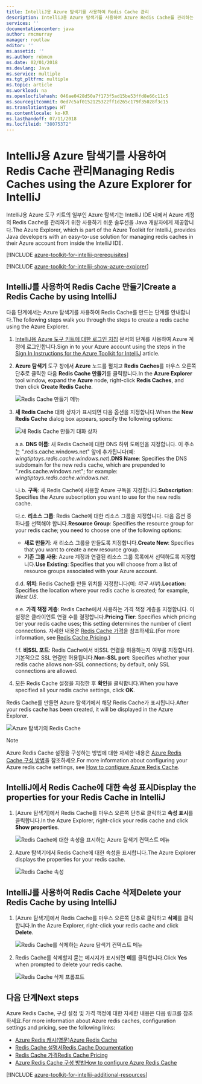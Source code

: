 ```yaml
---
title: IntelliJ용 Azure 탐색기를 사용하여 Redis Cache 관리
description: IntelliJ용 Azure 탐색기를 사용하여 Azure Redis Cache를 관리하는 방법을 알아봅니다.
services: ''
documentationcenter: java
author: rmcmurray
manager: routlaw
editor: ''
ms.assetid: ''
ms.author: robmcm
ms.date: 02/01/2018
ms.devlang: Java
ms.service: multiple
ms.tgt_pltfrm: multiple
ms.topic: article
ms.workload: na
ms.openlocfilehash: 046ae0428d50a7f173f5ad15be53ffd8e66c11c5
ms.sourcegitcommit: 0ed7c5af0152125322ff1d265c179f35028f3c15
ms.translationtype: HT
ms.contentlocale: ko-KR
ms.lasthandoff: 07/11/2018
ms.locfileid: "38075372"
---
```

# <a name="managing-redis-caches-using-the-azure-explorer-for-intellij"></a><span data-ttu-id="0c71c-103">IntelliJ용 Azure 탐색기를 사용하여 Redis Cache 관리</span><span class="sxs-lookup"><span data-stu-id="0c71c-103">Managing Redis Caches using the Azure Explorer for IntelliJ</span></span>

<span data-ttu-id="0c71c-104">IntelliJ용 Azure 도구 키트의 일부인 Azure 탐색기는 IntelliJ IDE 내에서 Azure 계정의 Redis Cache를 관리하기 위한 사용하기 쉬운 솔루션을 Java 개발자에게 제공합니다.</span><span class="sxs-lookup"><span data-stu-id="0c71c-104">The Azure Explorer, which is part of the Azure Toolkit for IntelliJ, provides Java developers with an easy-to-use solution for managing redis caches in their Azure account from inside the IntelliJ IDE.</span></span>

[!INCLUDE [azure-toolkit-for-intellij-prerequisites](../includes/azure-toolkit-for-intellij-prerequisites.md)]

[!INCLUDE [azure-toolkit-for-intellij-show-azure-explorer](../includes/azure-toolkit-for-intellij-show-azure-explorer.md)]

## <a name="create-a-redis-cache-by-using-intellij"></a><span data-ttu-id="0c71c-105">IntelliJ를 사용하여 Redis Cache 만들기</span><span class="sxs-lookup"><span data-stu-id="0c71c-105">Create a Redis Cache by using IntelliJ</span></span>

<span data-ttu-id="0c71c-106">다음 단계에서는 Azure 탐색기를 사용하여 Redis Cache를 만드는 단계를 안내합니다.</span><span class="sxs-lookup"><span data-stu-id="0c71c-106">The following steps walk you through the steps to create a redis cache using the Azure Explorer.</span></span>

1. <span data-ttu-id="0c71c-107">[IntelliJ용 Azure 도구 키트에 대한 로그인 지침] 문서의 단계를 사용하여 Azure 계정에 로그인합니다.</span><span class="sxs-lookup"><span data-stu-id="0c71c-107">Sign in to your Azure account using the steps in the [Sign In Instructions for the Azure Toolkit for IntelliJ] article.</span></span>

1. <span data-ttu-id="0c71c-108">**Azure 탐색기** 도구 창에서 **Azure** 노드를 펼치고 **Redis Caches**를 마우스 오른쪽 단추로 클릭한 다음 **Redis Cache 만들기**를 클릭합니다.</span><span class="sxs-lookup"><span data-stu-id="0c71c-108">In the **Azure Explorer** tool window, expand the **Azure** node, right-click **Redis Caches**, and then click **Create Redis Cache**.</span></span>

   ![Redis Cache 만들기 메뉴][CR01]

1. <span data-ttu-id="0c71c-110">**새 Redis Cache** 대화 상자가 표시되면 다음 옵션을 지정합니다.</span><span class="sxs-lookup"><span data-stu-id="0c71c-110">When the **New Redis Cache** dialog box appears, specify the following options:</span></span>

   ![새 Redis Cache 만들기 대화 상자][CR02]

   <span data-ttu-id="0c71c-112">a.</span><span class="sxs-lookup"><span data-stu-id="0c71c-112">a.</span></span> <span data-ttu-id="0c71c-113">**DNS 이름**: 새 Redis Cache에 대한 DNS 하위 도메인을 지정합니다. 이 주소는 ".redis.cache.windows.net" 앞에 추가됩니다(예: *wingtiptoys.redis.cache.windows.net*).</span><span class="sxs-lookup"><span data-stu-id="0c71c-113">**DNS Name**: Specifies the DNS subdomain for the new redis cache, which are prepended to ".redis.cache.windows.net"; for example: *wingtiptoys.redis.cache.windows.net*.</span></span>

   <span data-ttu-id="0c71c-114">나.</span><span class="sxs-lookup"><span data-stu-id="0c71c-114">b.</span></span> <span data-ttu-id="0c71c-115">**구독**: 새 Redis Cache에 사용할 Azure 구독을 지정합니다.</span><span class="sxs-lookup"><span data-stu-id="0c71c-115">**Subscription**: Specifies the Azure subscription you want to use for the new redis cache.</span></span>

   <span data-ttu-id="0c71c-116">다.</span><span class="sxs-lookup"><span data-stu-id="0c71c-116">c.</span></span> <span data-ttu-id="0c71c-117">**리소스 그룹**: Redis Cache에 대한 리소스 그룹을 지정합니다. 다음 옵션 중 하나를 선택해야 합니다.</span><span class="sxs-lookup"><span data-stu-id="0c71c-117">**Resource Group**: Specifies the resource group for your redis cache; you need to choose one of the following options:</span></span> 
      * <span data-ttu-id="0c71c-118">**새로 만들기**: 새 리소스 그룹을 만들도록 지정합니다.</span><span class="sxs-lookup"><span data-stu-id="0c71c-118">**Create New**: Specifies that you want to create a new resource group.</span></span> 
      * <span data-ttu-id="0c71c-119">**기존 그룹 사용**: Azure 계정과 연결된 리소스 그룹 목록에서 선택하도록 지정합니다.</span><span class="sxs-lookup"><span data-stu-id="0c71c-119">**Use Existing**: Specifies that you will choose from a list of resource groups associated with your Azure account.</span></span> 

   <span data-ttu-id="0c71c-120">d.</span><span class="sxs-lookup"><span data-stu-id="0c71c-120">d.</span></span> <span data-ttu-id="0c71c-121">**위치**: Redis Cache를 만들 위치를 지정합니다(예: *미국 서부*).</span><span class="sxs-lookup"><span data-stu-id="0c71c-121">**Location**: Specifies the location where your redis cache is created; for example, *West US*.</span></span>

   <span data-ttu-id="0c71c-122">e.</span><span class="sxs-lookup"><span data-stu-id="0c71c-122">e.</span></span> <span data-ttu-id="0c71c-123">**가격 책정 계층**: Redis Cache에서 사용하는 가격 책정 계층을 지정합니다. 이 설정은 클라이언트 연결 수를 결정합니다.</span><span class="sxs-lookup"><span data-stu-id="0c71c-123">**Pricing Tier**: Specifies which pricing tier your redis cache uses; this setting determines the number of client connections.</span></span> <span data-ttu-id="0c71c-124">자세한 내용은 [Redis Cache 가격]을 참조하세요.</span><span class="sxs-lookup"><span data-stu-id="0c71c-124">(For more information, see [Redis Cache Pricing].)</span></span>

   <span data-ttu-id="0c71c-125">f.</span><span class="sxs-lookup"><span data-stu-id="0c71c-125">f.</span></span> <span data-ttu-id="0c71c-126">**비SSL 포트**: Redis Cache에서 비SSL 연결을 허용하는지 여부를 지정합니다. 기본적으로 SSL 연결만 허용됩니다.</span><span class="sxs-lookup"><span data-stu-id="0c71c-126">**Non-SSL port**: Specifies whether your redis cache allows non-SSL connections; by default, only SSL connections are allowed.</span></span>

1. <span data-ttu-id="0c71c-127">모든 Redis Cache 설정을 지정한 후 **확인**을 클릭합니다.</span><span class="sxs-lookup"><span data-stu-id="0c71c-127">When you have specified all your redis cache settings, click **OK**.</span></span>

<span data-ttu-id="0c71c-128">Redis Cache를 만들면 Azure 탐색기에서 해당 Redis Cache가 표시됩니다.</span><span class="sxs-lookup"><span data-stu-id="0c71c-128">After your redis cache has been created, it will be displayed in the Azure Explorer.</span></span>

   ![Azure 탐색기의 Redis Cache][CR03]

> [!NOTE]
>
> <span data-ttu-id="0c71c-130">Azure Redis Cache 설정을 구성하는 방법에 대한 자세한 내용은 [Azure Redis Cache 구성 방법]을 참조하세요.</span><span class="sxs-lookup"><span data-stu-id="0c71c-130">For more information about configuring your Azure redis cache settings, see [How to configure Azure Redis Cache].</span></span>
>

## <a name="display-the-properties-for-your-redis-cache-in-intellij"></a><span data-ttu-id="0c71c-131">IntelliJ에서 Redis Cache에 대한 속성 표시</span><span class="sxs-lookup"><span data-stu-id="0c71c-131">Display the properties for your Redis Cache in IntelliJ</span></span>

1. <span data-ttu-id="0c71c-132">[Azure 탐색기]에서 Redis Cache를 마우스 오른쪽 단추로 클릭하고 **속성 표시**를 클릭합니다.</span><span class="sxs-lookup"><span data-stu-id="0c71c-132">In the Azure Explorer, right-click your redis cache and click **Show properties**.</span></span>

   ![Redis Cache에 대한 속성을 표시하는 Azure 탐색기 컨텍스트 메뉴][SP01]

1. <span data-ttu-id="0c71c-134">Azure 탐색기에서 Redis Cache에 대한 속성을 표시합니다.</span><span class="sxs-lookup"><span data-stu-id="0c71c-134">The Azure Explorer displays the properties for your redis cache.</span></span>

   ![Redis Cache 속성][SP02]

## <a name="delete-your-redis-cache-by-using-intellij"></a><span data-ttu-id="0c71c-136">IntelliJ를 사용하여 Redis Cache 삭제</span><span class="sxs-lookup"><span data-stu-id="0c71c-136">Delete your Redis Cache by using IntelliJ</span></span>

1. <span data-ttu-id="0c71c-137">[Azure 탐색기]에서 Redis Cache를 마우스 오른쪽 단추로 클릭하고 **삭제**를 클릭합니다.</span><span class="sxs-lookup"><span data-stu-id="0c71c-137">In the Azure Explorer, right-click your redis cache and click **Delete**.</span></span>

   ![Redis Cache를 삭제하는 Azure 탐색기 컨텍스트 메뉴][DE01]

1. <span data-ttu-id="0c71c-139">Redis Cache를 삭제할지 묻는 메시지가 표시되면 **예**를 클릭합니다.</span><span class="sxs-lookup"><span data-stu-id="0c71c-139">Click **Yes** when prompted to delete your redis cache.</span></span>

   ![Redis Cache 삭제 프롬프트][DE02]

## <a name="next-steps"></a><span data-ttu-id="0c71c-141">다음 단계</span><span class="sxs-lookup"><span data-stu-id="0c71c-141">Next steps</span></span>

<span data-ttu-id="0c71c-142">Azure Redis Cache, 구성 설정 및 가격 책정에 대한 자세한 내용은 다음 링크를 참조하세요.</span><span class="sxs-lookup"><span data-stu-id="0c71c-142">For more information about Azure redis caches, configuration settings and pricing, see the following links:</span></span>

* <span data-ttu-id="0c71c-143">[Azure Redis 캐시(영문)]</span><span class="sxs-lookup"><span data-stu-id="0c71c-143">[Azure Redis Cache]</span></span>
* <span data-ttu-id="0c71c-144">[Redis Cache 설명서]</span><span class="sxs-lookup"><span data-stu-id="0c71c-144">[Redis Cache Documentation]</span></span>
* <span data-ttu-id="0c71c-145">[Redis Cache 가격]</span><span class="sxs-lookup"><span data-stu-id="0c71c-145">[Redis Cache Pricing]</span></span>
* <span data-ttu-id="0c71c-146">[Azure Redis Cache 구성 방법]</span><span class="sxs-lookup"><span data-stu-id="0c71c-146">[How to configure Azure Redis Cache]</span></span>

[!INCLUDE [azure-toolkit-for-intellij-additional-resources](../includes/azure-toolkit-for-intellij-additional-resources.md)]

<!-- URL List -->

[Redis Cache 가격]: https://azure.microsoft.com/pricing/details/cache/
[Redis Cache Pricing]: https://azure.microsoft.com/pricing/details/cache/
[Azure Redis 캐시(영문)]: https://azure.microsoft.com/services/cache/
[Azure Redis Cache]: https://azure.microsoft.com/services/cache/
[Redis Cache 설명서]: /azure/redis-cache
[Redis Cache Documentation]: /azure/redis-cache
[Azure Redis Cache 구성 방법]: /azure/redis-cache/cache-configure
[How to configure Azure Redis Cache]: /azure/redis-cache/cache-configure
[IntelliJ용 Azure 도구 키트에 대한 로그인 지침]: ./azure-toolkit-for-intellij-sign-in-instructions.md
[Sign In Instructions for the Azure Toolkit for IntelliJ]: ./azure-toolkit-for-intellij-sign-in-instructions.md

<!-- IMG List -->

[CR01]: media/azure-toolkit-for-intellij-managing-redis-caches-using-azure-explorer/CR01.png
[CR02]: media/azure-toolkit-for-intellij-managing-redis-caches-using-azure-explorer/CR02.png
[CR03]: media/azure-toolkit-for-intellij-managing-redis-caches-using-azure-explorer/CR03.png

[SP01]: media/azure-toolkit-for-intellij-managing-redis-caches-using-azure-explorer/SP01.png
[SP02]: media/azure-toolkit-for-intellij-managing-redis-caches-using-azure-explorer/SP02.png

[DE01]: media/azure-toolkit-for-intellij-managing-redis-caches-using-azure-explorer/DE01.png
[DE02]: media/azure-toolkit-for-intellij-managing-redis-caches-using-azure-explorer/DE02.png
